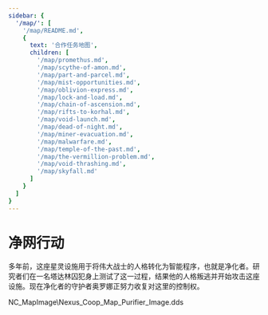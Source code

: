 ```yaml
---
sidebar: {
  '/map/': [
    '/map/README.md',
    {
      text: '合作任务地图',
      children: [
        '/map/promethus.md', 
        '/map/scythe-of-amon.md', 
        '/map/part-and-parcel.md', 
        '/map/mist-opportunities.md', 
        '/map/oblivion-express.md', 
        '/map/lock-and-load.md', 
        '/map/chain-of-ascension.md', 
        '/map/rifts-to-korhal.md', 
        '/map/void-launch.md', 
        '/map/dead-of-night.md', 
        '/map/miner-evacuation.md', 
        '/map/malwarfare.md', 
        '/map/temple-of-the-past.md', 
        '/map/the-vermillion-problem.md', 
        '/map/void-thrashing.md', 
        '/map/skyfall.md'
      ]
    }
  ]
}
---
```


# 净网行动

多年前，这座星灵设施用于将伟大战士的人格转化为智能程序，也就是净化者。研究者们在一名塔达林囚犯身上测试了这一过程，结果他的人格叛逃并开始攻击这座设施。现在净化者的守护者奥罗娜正努力收复对这里的控制权。

NC_MapImage\Nexus_Coop_Map_Purifier_Image.dds